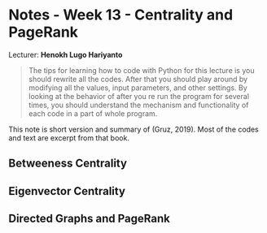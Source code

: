 # Notes - Week 13 - Centrality and PageRank 

Lecturer: **Henokh Lugo Hariyanto**

> The tips for learning how to code with Python for this lecture is you should
> rewrite all the codes. After that you should play around by modifying all
> the values, input parameters, and other settings. By looking at the behavior
> of after you re run the program for several times, you should understand the 
> mechanism and functionality of each code in a part of whole program.

This note is short version and summary of (Gruz, 2019). Most of the codes and
text are excerpt from that book.

## Betweeness Centrality

## Eigenvector Centrality

## Directed Graphs and PageRank